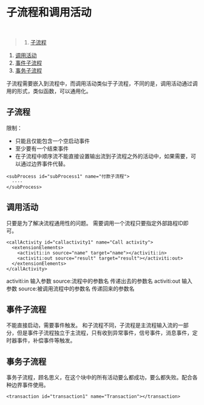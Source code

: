 # 子流程和调用活动
<br>

>1. [子流程](#子流程 "子流程")
1. [调用活动](#调用活动 "调用活动")
1. [事件子流程](#事件子流程 "事件子流程")
1. [事务子流程](#事务子流程 "事务子流程")


子流程需要嵌入到流程中，而调用活动类似于子流程，不同的是，调用活动通过调用的形式，类似函数，可以通用化。

## 子流程
限制：
 - 只能且仅能包含一个空启动事件
 - 至少要有一个结束事件
 - 在子流程中顺序流不能直接设置输出流到子流程之外的活动中，如果需要，可以通过边界事件代替。

```
<subProcess id="subProcess1" name="付款子流程">
  ····
</subProcess>
```

## 调用活动
只要是为了解决流程通用性的问题。
需要调用一个流程只要指定外部路程ID即可。
```
<callActivity id="callactivity1" name="Call activity">
  <extensionElements>
    <activiti:in source="name" target="name"></activiti:in>
    <activiti:out source="result" target="result"></activiti:out>
  </extensionElements>
</callActivity>
```
activiti:in 输入参数 source:流程中的参数名 传递出去的参数名
activiti:out 输入参数 source:被调用流程中的参数名 传递回来的参数名

## 事件子流程
不能直接启动，需要事件触发。
和子流程不同，子流程是主流程输入流的一部分，但是事件子流程独立于主流程，只有收到异常事件，信号事件，消息事件，定时器事件，补偿事件等触发。

## 事务子流程
事务子流程，顾名思义，在这个块中的所有活动要么都成功，要么都失败。配合各种边界事件使用。
```
<transaction id="transaction1" name="Transaction"></transaction>
```
